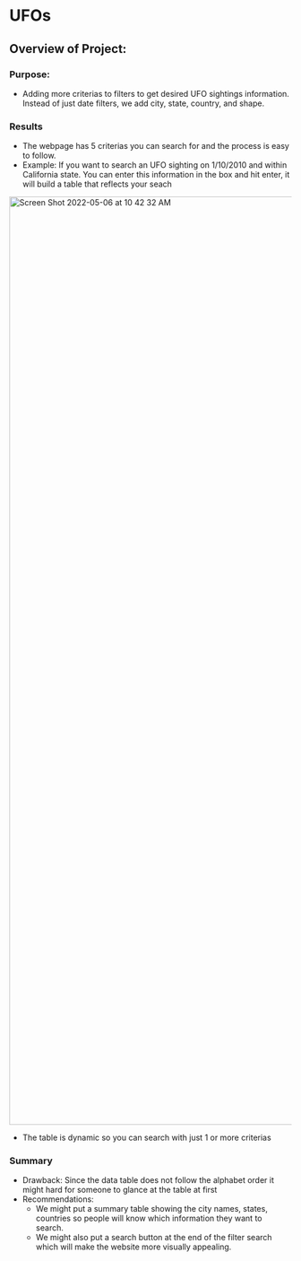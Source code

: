 # UFOs
## Overview of Project:
### Purpose: 
  - Adding more criterias to filters to get desired UFO sightings information. Instead of just date filters, we add city, state, country, and shape.
### Results
  - The webpage has 5 criterias you can search for and the process is easy to follow.
  - Example: If you want to search an UFO sighting on 1/10/2010 and within California state. You can enter this information in the box and hit enter, it will build a table that reflects your seach
  <img width="1656" alt="Screen Shot 2022-05-06 at 10 42 32 AM" src="https://user-images.githubusercontent.com/63434761/167187237-ddba5982-c3d2-4254-9424-4b6450e75fd3.png">
  
  - The table is dynamic so you can search with just 1 or more criterias
 
### Summary
  - Drawback: Since the data table does not follow the alphabet order it might hard for someone to glance at the table at first
  - Recommendations: 
    - We might put a summary table showing the city names, states, countries so people will know which information they want to search.
    - We might also put a search button at the end of the filter search which will make the website more visually appealing. 
  
  

